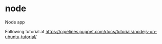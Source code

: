 # node
Node app

Following tutorial at https://pipelines.puppet.com/docs/tutorials/nodejs-on-ubuntu-tutorial/
